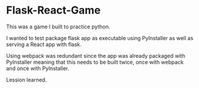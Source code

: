 # Flask-React-Game
This was a game I built to practice python.

I wanted to test package flask app as executable using PyInstaller as well as serving a React app with flask.

Using webpack was redundant since the app was already packaged with PyInstaller meaning that this needs to be built twice, once with webpack and once with PyInstaller. 

Lession learned.